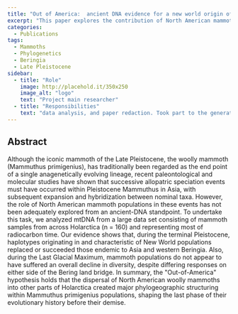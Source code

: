 ```yaml
---
title: "Out of America:  ancient DNA evidence for a new world origin of late quaternary woolly mammoths"
excerpt: "This paper explores the contribution of North American mammoths to the overall phylogeography of the beringian woolly mammoths<!--more-->"
categories:
  - Publications
tags:
  - Mammoths
  - Phylogenetics
  - Beringia
  - Late Pleistocene
sidebar:
  - title: "Role"
    image: http://placehold.it/350x250
    image_alt: "logo"
    text: "Project main researcher"
  - title: "Responsibilities"
    text: "data analysis, and paper redaction. Took part to the generation of the data "
---
```


## Abstract
Although the iconic mammoth of the Late Pleistocene, the woolly mammoth (Mammuthus primigenius), has traditionally been regarded as the end point of a single anagenetically evolving lineage, recent paleontological and molecular studies have shown that successive allopatric speciation events must have occurred within Pleistocene Mammuthus in Asia, with subsequent expansion and hybridization between nominal taxa. However, the role of North American mammoth populations in these events has not been adequately explored from an ancient-DNA standpoint.
To undertake this task, we analyzed mtDNA from a large data set consisting of mammoth samples from across Holarctica (n = 160) and representing most of radiocarbon time. Our evidence shows that, during the terminal Pleistocene, haplotypes originating in and characteristic of New World populations replaced or succeeded those endemic to Asia and western Beringia. Also, during the Last Glacial Maximum, mammoth populations do not appear to have suffered an overall decline in diversity, despite differing responses on either side of the Bering land bridge. In summary, the "Out-of-America" hypothesis holds that the dispersal of North American woolly mammoths into other parts of Holarctica created major phylogeographic structuring within Mammuthus primigenius populations, shaping the last phase of their evolutionary history before their demise.
